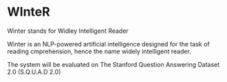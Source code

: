 # WInteR
Winter stands for Widley Intelligent Reader

Winter is an NLP-powered artificial intelligence designed for the task of reading cmprehension, hence the name widely intelligent reader.

The system will be evaluated on The Stanford Question Answering Dataset 2.0 (S.Q.U.A.D 2.0)
